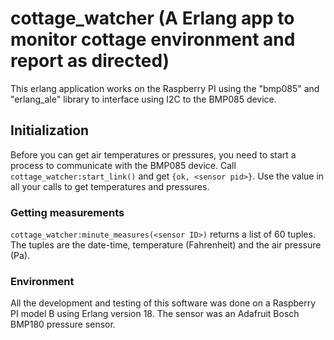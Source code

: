 # cottage_watcher (A Erlang app to monitor cottage environment and report as directed)

This erlang application works on the Raspberry PI using the "bmp085" and "erlang_ale" library to interface using I2C to the BMP085 device.

## Initialization

Before you can get air temperatures or pressures, you need to start a process to communicate with the BMP085 device. Call `cottage_watcher:start_link()` and get `{ok, <sensor pid>}`. Use the <sensor pid> value in all your calls to get temperatures and pressures.

### Getting measurements

`cottage_watcher:minute_measures(<sensor ID>)` returns a list of 60 tuples. The tuples are the date-time, temperature (Fahrenheit) and the air pressure (Pa).


### Environment

All the development and testing of this software was done on a Raspberry PI model B using Erlang version 18. The sensor was an Adafruit Bosch BMP180 pressure sensor. 